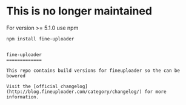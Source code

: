 # This is no longer maintained

For version >= 5.1.0 use npm

```
npm install fine-uploader
```
~~~~

fine-uploader
=============

This repo contains build versions for fineuploader so the can be bowered

Visit the [official changelog](http://blog.fineuploader.com/category/changelog/) for more information.
